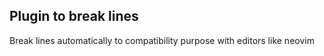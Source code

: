 ## Plugin to break lines

Break lines automatically to compatibility purpose with editors like neovim
